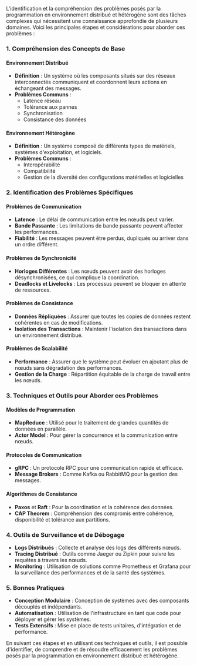 L'identification et la compréhension des problèmes posés par la programmation en environnement distribué et hétérogène sont des tâches complexes qui nécessitent une connaissance approfondie de plusieurs domaines. Voici les principales étapes et considérations pour aborder ces problèmes :

### 1. **Compréhension des Concepts de Base**

#### Environnement Distribué
- **Définition** : Un système où les composants situés sur des réseaux interconnectés communiquent et coordonnent leurs actions en échangeant des messages.
- **Problèmes Communs** : 
  - Latence réseau
  - Tolérance aux pannes
  - Synchronisation
  - Consistance des données

#### Environnement Hétérogène
- **Définition** : Un système composé de différents types de matériels, systèmes d'exploitation, et logiciels.
- **Problèmes Communs** : 
  - Interopérabilité
  - Compatibilité
  - Gestion de la diversité des configurations matérielles et logicielles

### 2. **Identification des Problèmes Spécifiques**

#### Problèmes de Communication
- **Latence** : Le délai de communication entre les nœuds peut varier.
- **Bande Passante** : Les limitations de bande passante peuvent affecter les performances.
- **Fiabilité** : Les messages peuvent être perdus, dupliqués ou arriver dans un ordre différent.

#### Problèmes de Synchronicité
- **Horloges Différentes** : Les nœuds peuvent avoir des horloges désynchronisées, ce qui complique la coordination.
- **Deadlocks et Livelocks** : Les processus peuvent se bloquer en attente de ressources.

#### Problèmes de Consistance
- **Données Répliquées** : Assurer que toutes les copies de données restent cohérentes en cas de modifications.
- **Isolation des Transactions** : Maintenir l'isolation des transactions dans un environnement distribué.

#### Problèmes de Scalabilité
- **Performance** : Assurer que le système peut évoluer en ajoutant plus de nœuds sans dégradation des performances.
- **Gestion de la Charge** : Répartition équitable de la charge de travail entre les nœuds.

### 3. **Techniques et Outils pour Aborder ces Problèmes**

#### Modèles de Programmation
- **MapReduce** : Utilisé pour le traitement de grandes quantités de données en parallèle.
- **Actor Model** : Pour gérer la concurrence et la communication entre nœuds.

#### Protocoles de Communication
- **gRPC** : Un protocole RPC pour une communication rapide et efficace.
- **Message Brokers** : Comme Kafka ou RabbitMQ pour la gestion des messages.

#### Algorithmes de Consistance
- **Paxos** et **Raft** : Pour la coordination et la cohérence des données.
- **CAP Theorem** : Compréhension des compromis entre cohérence, disponibilité et tolérance aux partitions.

### 4. **Outils de Surveillance et de Débogage**
- **Logs Distribués** : Collecte et analyse des logs des différents nœuds.
- **Tracing Distribué** : Outils comme Jaeger ou Zipkin pour suivre les requêtes à travers les nœuds.
- **Monitoring** : Utilisation de solutions comme Prometheus et Grafana pour la surveillance des performances et de la santé des systèmes.

### 5. **Bonnes Pratiques**
- **Conception Modulaire** : Conception de systèmes avec des composants découplés et indépendants.
- **Automatisation** : Utilisation de l'infrastructure en tant que code pour déployer et gérer les systèmes.
- **Tests Extensifs** : Mise en place de tests unitaires, d'intégration et de performance.

En suivant ces étapes et en utilisant ces techniques et outils, il est possible d'identifier, de comprendre et de résoudre efficacement les problèmes posés par la programmation en environnement distribué et hétérogène.
